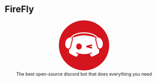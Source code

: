 # FireFly
<p align="center">
  <img alt="avatar" style="border-radius: 50%;" width="160" height="160" src="./pictures/bot_logo.png"> </br>
  The best open-source discord bot that does everything you need
</p>
